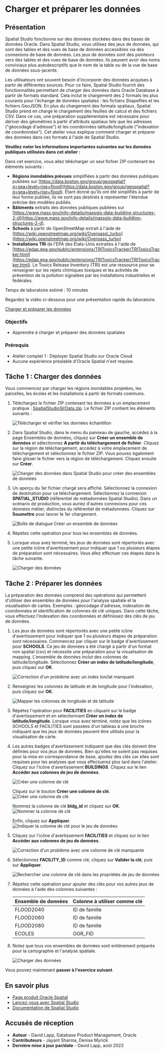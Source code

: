 # Charger et préparer les données

## Présentation

Spatial Studio fonctionne sur des données stockées dans des bases de données Oracle. Dans Spatial Studio, vous utilisez des jeux de données, qui sont des tables et des vues de base de données accessibles via des connexions de base de données. Les jeux de données sont des pointeurs vers des tables et des vues de base de données. Ils peuvent avoir des noms conviviaux plus autodescriptifs que le nom de la table ou de la vue de base de données sous-jacente.

Les utilisateurs ont souvent besoin d'incorporer des données acquises à partir de différentes sources. Pour ce faire, Spatial Studio fournit des fonctionnalités permettant de charger des données dans Oracle Database à partir de formats standard. Cela inclut le chargement des 2 formats les plus courants pour l'échange de données spatiales : les fichiers Shapefiles et les fichiers GeoJSON. En plus du chargement des formats spatiaux, Spatial Studio prend en charge le chargement des feuilles de calcul et des fichiers CSV. Dans ce cas, une préparation supplémentaire est nécessaire pour dériver des géométries à partir d'attributs spatiaux tels que les adresses ("géocodage d'adresse") et les coordonnées latitude/longitude ("indexation de coordonnées"). Cet atelier vous explique comment charger et préparer des données dans ces formats à l'aide de Spatial Studio.

**Veuillez noter les informations importantes suivantes sur les données publiques utilisées dans cet atelier :**

Dans cet exercice, vous allez télécharger un seul fichier ZIP contenant les éléments suivants :

*   **Régions inondables prévues** simplifiées à partir des données publiques publiées sur [https://data.boston.gov/group/geospatial?q=sea+level+rise+flood](https://data.boston.gov/group/geospatial?q=sea+level+rise+flood). Étant donné qu'ils ont été simplifiés à partir de leur forme publiée, ils ne sont pas destinés à représenter l'étendue précise des modèles publiés.
*   **Bâtiments** extraits des données publiques publiées sur [https://www.mass.gov/info-details/massgis-data-building-structures-2-d](https://www.mass.gov/info-details/massgis-data-building-structures-2-d).
*   **Schools** à partir de OpenStreetMap extrait à l'aide de [https://wiki.openstreetmap.org/wiki/Overpass\_turbo](https://wiki.openstreetmap.org/wiki/Overpass_turbo)
*   **Installations TRI** de l'EPA des Etats-Unis extraites à l'aide de [https://edap.epa.gov/public/extensions/TRIToxicsTracker/TRIToxicsTracker.html](https://edap.epa.gov/public/extensions/TRIToxicsTracker/TRIToxicsTracker.html). Le Toxics Release Inventory (TRI) est une ressource pour se renseigner sur les rejets chimiques toxiques et les activités de prévention de la pollution signalées par les installations industrielles et fédérales.

Temps de laboratoire estimé : 10 minutes

Regardez la vidéo ci-dessous pour une présentation rapide du laboratoire.

[Charger et préparer les données](videohub:1_h1cmu08i)

### Objectifs

*   Apprendre à charger et préparer des données spatiales

### Prérequis

*   Atelier complet 1 : Déployer Spatial Studio sur Oracle Cloud
*   Aucune expérience préalable d'Oracle Spatial n'est requise.

## Tâche 1 : Charger des données

Vous commencez par charger les régions inondables projetées, les parcelles, les écoles et les installations à partir de formats communs.

1.  Téléchargez le fichier ZIP contenant les données à un emplacement pratique : [SpatialStudioSlrData.zip](https://objectstorage.us-ashburn-1.oraclecloud.com/p/jyHA4nclWcTaekNIdpKPq3u2gsLb00v_1mmRKDIuOEsp--D6GJWS_tMrqGmb85R2/n/c4u04/b/livelabsfiles/o/labfiles/SpatialStudioSlrData.zip). Le fichier ZIP contient les éléments suivants :
    
    ![Télécharger et vérifier les données échantillon](images/load-data-01.png)
    
2.  Dans Spatial Studio, dans le menu du panneau de gauche, accédez à la page Ensembles de données, cliquez sur **Créer un ensemble de données** et sélectionnez **A partir du téléchargement de fichier**. Cliquez sur la région de téléchargement, accédez à votre emplacement de téléchargement et sélectionnez le fichier ZIP. Vous pouvez également faire glisser le fichier vers la région de téléchargement. Cliquez ensuite sur **Créer**.
    
    ![Charger des données dans Spatial Studio pour créer des ensembles de données](images/load-data-02.png)
    
3.  Un aperçu du 1er fichier chargé sera affiché. Sélectionnez la connexion de destination pour ce téléchargement. Sélectionnez la connexion **SPATIAL\_STUDIO** (référentiel de métadonnées Spatial Studio). Dans un scénario de production, vous auriez d'autres connexions pour ces données métier, distinctes du référentiel de métadonnées. Cliquez sur **Soumettre** pour lancer le 1er chargement.
    
    ![Boîte de dialogue Créer un ensemble de données](images/load-data-03.png)
    
4.  Répétez cette opération pour tous les ensembles de données.
    
5.  Lorsque vous avez terminé, les jeux de données sont répertoriés avec une petite icône d'avertissement pour indiquer que 1 ou plusieurs étapes de préparation sont nécessaires. Vous allez effectuer ces étapes dans la tâche suivante.
    
    ![Charger des données](images/load-data-04.png)
    

## Tâche 2 : Préparer les données

La préparation des données comprend des opérations qui permettent d'utiliser des ensembles de données pour l'analyse spatiale et la visualisation de cartes. Exemples : géocodage d'adresse, indexation de coordonnées et identification de colonnes de clé uniques. Dans cette tâche, vous effectuez l'indexation des coordonnées et définissez des clés de jeu de données.

1.  Les jeux de données sont répertoriés avec une petite icône d'avertissement pour indiquer que 1 ou plusieurs étapes de préparation sont nécessaires. Commencez par cliquer sur le badge d'avertissement pour **SCHOOLS**. Ce jeu de données a été chargé à partir d'un format non spatial (csv) et nécessite une préparation pour la visualisation de mapping. L'ensemble de données inclut des colonnes de latitude/longitude. Sélectionnez **Créer un index de latitude/longitude**, puis cliquez sur **OK**.
    
    ![Correction d'un problème avec un index lon/lat manquant](images/prep-data-01.png)
    
2.  Renseignez les colonnes de latitude et de longitude pour l'indexation, puis cliquez sur **OK**.
    
    ![Mapper les colonnes de longitude et de latitude](images/prep-data-02.png)
    
3.  Répétez l'opération pour **FACILITIES** en cliquant sur le badge d'avertissement et en sélectionnant **Créer un index de latitude/longitude**. Lorsque vous avez terminé, notez que les icônes SCHOOLS et FACILITIES sont passées d'un tableau à une broche indiquant que les jeux de données peuvent être utilisés pour la visualisation de carte.
    
4.  Les autres badges d'avertissement indiquent que des clés doivent être définies pour vos jeux de données. Bien qu'elles ne soient pas requises pour la mise en correspondance de base, ajoutez des clés car elles sont requises pour les analyses que vous effectuerez plus tard dans l'atelier. Cliquez sur l'icône d'avertissement **BUILDINGS**. Cliquez sur le lien **Accéder aux colonnes de jeu de données**.
    
    ![Créer une colonne de clé](images/prep-data-bldgs-00.png)
    
    Cliquez sur le bouton **Créer une colonne de clé**.  
    ![Créer une colonne de clé](images/prep-data-bldgs-01.png)
    
    Nommez la colonne de clé **bldg\_id** et cliquez sur **OK**.  
    ![Nommer la colonne de clé](images/prep-data-bldgs-02.png)
    
    Enfin, cliquez sur **Appliquer**. ![Indiquer la colonne de clé pour le jeu de données](images/prep-data-bldgs-03.png)
    
5.  Cliquez sur l'icône d'avertissement **FACILITIES** et cliquez sur le lien **Accéder aux colonnes de jeu de données**.
    
    ![Correction d'un problème avec une colonne de clé manquante](images/prep-data-03.png)
    
6.  Sélectionnez **FACILITY\_ID** comme clé, cliquez sur **Valider la clé**, puis sur **Appliquer**.
    
    ![Rechercher une colonne de clé dans les propriétés de jeu de données](images/prep-data-04.png)
    
7.  Répétez cette opération pour ajouter des clés pour vos autres jeux de données à l'aide des colonnes suivantes :
    
    | Ensemble de données | Colonne à utiliser comme clé |
    | --- | --- |
    | FLOOD2040 | ID de famille |
    | FLOOD2060 | ID de famille |
    | FLOOD2080 | ID de famille |
    | ECOLES | OGR\_FID |
    
8.  Notez que tous vos ensembles de données sont entièrement préparés pour la cartographie et l'analyse spatiale.
    
    ![Charger des données](images/prep-data-05.png)
    

Vous pouvez maintenant **passer à l'exercice suivant**.

## En savoir plus

*   [Page produit Oracle Spatial](https://www.oracle.com/database/spatial)
*   [Lancez-vous avec Spatial Studio](https://www.oracle.com/database/technologies/spatial-studio/get-started.html)
*   [Documentation de Spatial Studio](https://docs.oracle.com/en/database/oracle/spatial-studio)

## Accusés de réception

*   **Auteur** - David Lapp, Database Product Management, Oracle
*   **Contributeurs** - Jayant Sharma, Denise Myrick
*   **Dernière mise à jour par/date** - David Lapp, août 2023